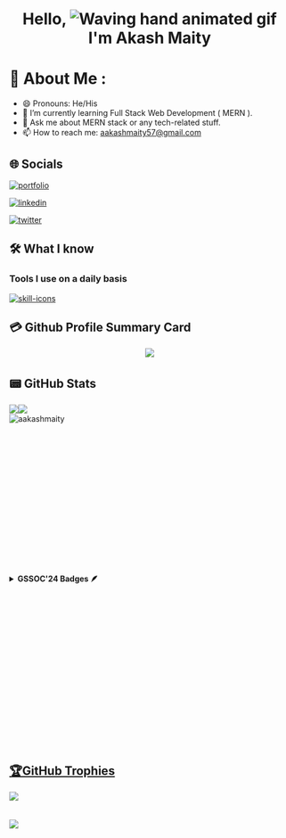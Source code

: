 <h1 align="center"> Hello, <img src="https://raw.githubusercontent.com/nixin72/nixin72/master/wave.gif" 
         alt="Waving hand animated gif"
         height="45"
         width="45" /> I'm Akash Maity </h1>

# 💫 About Me :
- 😄 Pronouns: He/His
- 🌱 I’m currently learning Full Stack Web Development ( MERN ).
- 💬 Ask me about MERN stack or any tech-related stuff.
- 📫 How to reach me: aakashmaity57@gmail.com 



## 🌐 Socials
[![portfolio](https://img.shields.io/badge/my_portfolio-000?style=for-the-badge&logo=ko-fi&logoColor=white)](https://personal-portfolio-lemon-seven-85.vercel.app)

[![linkedin](https://img.shields.io/badge/linkedin-0A66C2?style=for-the-badge&logo=linkedin&logoColor=white)](https://www.linkedin.com/in/aakashmaity)

[![twitter](https://img.shields.io/badge/twitter-1DA1F2?style=for-the-badge&logo=twitter&logoColor=white)](https://twitter.com/akashmaity101)


## 🛠 What I know

### Tools I use on a daily basis

<a
target="_blank" 
title="open repo → 'skill icons'" 
href="https://github.com/tandpfun/skill-icons#readme">
  <img 
  alt="skill-icons" 
  src="https://skillicons.dev/icons/?i=js,react,nodejs,mongodb,nextjs,bootstrap,tailwindcss,css,mysql,postman,cpp,python,django,vscode,git" 
  />
</a>


## 💳 Github Profile Summary Card
<p align="center">
  <img src="https://github-profile-summary-cards.vercel.app/api/cards/profile-details?username=aakashmaity&theme=vue"/>
</p>

## 📟 GitHub Stats
<p align="center">
	<img align="left" src="https://github-readme-stats.vercel.app/api?username=aakashmaity&show_icons=true&theme=vue" />
	<img align="left" src="https://github-readme-streak-stats.herokuapp.com/?user=aakashmaity&theme=vue" /><br>
	<img align="left" src="https://github-readme-stats.vercel.app/api/top-langs?username=aakashmaity&show_icons=true&locale=en&layout=compact" alt="aakashmaity" />
	
	
</p><br><br><br><br><br><br><br><br><br><br><br><br><br><br><br><br>

<details>	
 <summary><b>GSSOC'24 Badges 🪶</b></summary><br>
<div style='display:flex; align-items:center; gap: 10px; align='center'><a href="https://gssoc.girlscript.tech/leaderboard">
<img src="https://raw.githubusercontent.com/girlscript/gssoc-website-new/main/public/badges/postman.png" width="100px" height="100px" />
  <img src="https://github.com/girlscript/gssoc-website-new/blob/main/public/badges/1.png" width="100px" height="100px" />
</div>
</details>

</p><br><br><br><br><br><br><br><br><br><br><br><br><br><br><br><br>


## 🏆GitHub Trophies
![](https://github-profile-trophy.vercel.app/?username=aakashmaity&theme=radical&no-frame=true&no-bg=false&margin-w=4)

<br>

<a href="https://visitcount.itsvg.in">
  <img src="https://visitcount.itsvg.in/api?id=aakashmaity&label=Profile%20Views&color=0&icon=1&pretty=false" />
</a>

